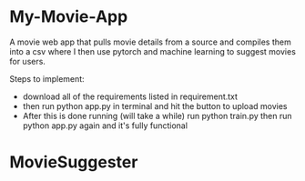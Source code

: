 # My-Movie-App
A movie web app that pulls movie details from a source and compiles them into a csv where I then use pytorch and machine learning to suggest movies for users.

Steps to implement:
- download all of the requirements listed in requirement.txt
- then run python app.py in terminal and hit the button to upload movies
- After this is done running (will take a while) run python train.py then run python app.py again and it's fully functional
# MovieSuggester
